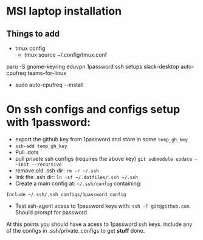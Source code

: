 # MSI laptop installation

## Things to add

- tmux config
  - tmux source ~/.config/tmux.conf

paru -S gnome-keyring eduvpn 1password ssh setups slack-desktop auto-cpufreq teams-for-linux

- sudo auto-cpufreq --install


# On ssh configs and configs setup with 1password:

- export the github key from 1password and store in some `temp_gh_key`
- `ssh-add temp_gh_key`
- Pull .dots
- pull privete ssh configs (requires the above key) `git submodule update --init --recursive`
- remove old .ssh dir: `rm -r ~/.ssh`
- link the .ssh dir: `ln -sf ~/.dotfiles/.ssh ~/.ssh`
- Create a main config at: `~/.ssh/config` containing:
```
Include ~/.ssh/.ssh_configs/1password_config
```
- Test ssh-agent acess to 1password keys with: `ssh -T git@github.com`. Should prompt for password.


At this points you should have a acess to 1password ssh keys.
Include any of the configs in .ssh/private_configs to get **stuff** done.

